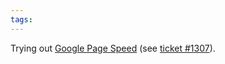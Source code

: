 ```yaml
---
tags: 
---
```


Trying out [Google Page Speed](http://google-code-updates.blogspot.com/2009/06/introducing-page-speed.html) (see [ticket \#1307](/issues/1307)).
